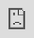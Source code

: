 ```yaml
---
title: "What Does It Mean When a Turkey Crosses Your Path?"
description: ""
date: 2023-03-20
categories:
  - "Frequently Asked Questions" 
tags: 
thumbnail: https://tse1.mm.bing.net/th?q=What%20Does%20It%20Mean%20When%20A%20Turkey%20Crosses%20Your%20Path%3F&w=800&h=500&c=1&rs=1
author: "Osgood"
showToc: true
TocOpen: true
draft: false
hidemeta: false
comments: false
disableHLJS: true # to disable highlightjs
disableShare: false
disableHLJS: false
hideSummary: false
searchHidden: true
ShowReadingTime: true
ShowBreadCrumbs: true
ShowPostNavLinks: true
ShowWordCount: true
ShowRssButtonInSectionTermList: true
UseHugoToc: false
ShowShareButtons: true
---
```


<center>
	<img src="https://tse1.mm.bing.net/th?q=What%20Does%20It%20Mean%20When%20A%20Turkey%20Crosses%20Your%20Path%3F&w=800&h=500&c=1&rs=1" alt="What Does It Mean When A Turkey Crosses Your Path?" width="800" height="500" style="display: block; width: 100%; height: auto">
	<small>Source: <a href="https://www.bing.com" rel="nofollow">bing.com</a></small>
</center>

<p>Have you ever seen a turkey cross your path and wondered what it might mean? This is a common question many people have asked, but few actually have the answers. It's often believed that a turkey crossing your path is an omen of good luck, but the truth is that there are a lot of different interpretations of this event. In this article, we will explore the different meanings of a turkey crossing your path, as well as the potential implications of this event.</p>

<h2>What Does it Mean in General?</h2>

<p>In general, it is believed that when a turkey crosses your path it is a symbol of good luck. This is based in part on the belief that turkeys are wise birds and they often have a deep understanding of the world around them. The idea is that when a turkey crosses your path, it is an indication of good luck, as the bird may be trying to tell you something important.</p>

<h2>What Does it Mean in Different Cultures?</h2>

<p>The meaning of a turkey crossing your path can vary across different cultures. In some cultures, it is believed that when a turkey crosses your path it is an omen of prosperity. Others believe that it is a sign of good luck, while still others believe that it is a sign of good health. The interpretation of this event can also differ based on the context in which it occurs.</p>

<h2>What Does it Mean in a Spiritual Sense?</h2>

<p>In a spiritual sense, it is believed that when a turkey crosses your path it is a sign of new beginnings. Turkeys are known for their ability to survive in harsh conditions and their ability to adapt to changing circumstances. This is seen as a sign that you should embrace change and be open to new opportunities. The turkey is also seen as a symbol of strength and courage, so when it crosses your path it can be a sign that you should have the courage to take risks and face new challenges.</p>

<h2>What Does it Mean in the Natural World?</h2>

<p>In the natural world, turkeys are often seen as a symbol of abundance. This is because they are able to find food in even the most challenging of environments. When a turkey crosses your path, it can be seen as a reminder to be mindful of the abundance that exists in the world and to always be grateful for what we have.</p>

<h2>What Does it Mean in a Scientific Sense?</h2>

<p>In a scientific sense, it is believed that when a turkey crosses your path it can indicate a shift in the environment. Turkeys are sensitive to changes in the environment and are often seen as indicators of impending weather patterns. If a turkey crosses your path, it could be an indication that the weather is about to change or that a new season is about to begin.</p>

<h2>What Are the Implications of a Turkey Crossing Your Path?</h2>

<p>The implications of a turkey crossing your path can vary depending on the interpretation, but in general it can be seen as a sign of good luck and new beginnings. It can also be a reminder to be mindful of the abundance that exists in the world and to be open to new opportunities and experiences. Additionally, it can be seen as an indicator of an impending shift in the environment, so it can be a reminder to be prepared for any changes that may come.</p>

<h2>Frequently Asked Questions</h2>

<h3>What does it mean when a turkey crosses your path?</h3>

<p>In general, it is believed that when a turkey crosses your path it is a symbol of good luck. Different cultures have different interpretations of this event, but it is often seen as a sign of prosperity, good luck, good health, new beginnings, and an indicator of impending changes in the environment.</p>

<h3>What should I do when a turkey crosses my path?</h3>

<p>When a turkey crosses your path, it is seen as a symbol of good luck and new beginnings. It can also be a reminder to be mindful of the abundance that exists in the world and to be open to new opportunities and experiences. Additionally, it can be seen as an indicator of an impending shift in the environment, so it can be a reminder to be prepared for any changes that may come.</p>

<h3>What does it mean when a turkey gobbles?</h3>

<p>When a turkey gobbles, it is usually a sign of excitement or pleasure. It can also be a sign of warning or aggression, depending on the context. Turkeys will often gobble when they are feeling threatened or when they are trying to attract a mate.</p>

<h3>What does it mean when a turkey struts?</h3>

<p>When a turkey struts, it is usually a sign of dominance and territoriality. It is a way for the turkey to show its dominance over other turkeys in its territory. The turkey will often make loud noises while strutting to further assert its dominance.</p>

<h3>Why do turkeys cross the road?</h3>

<p>Turkeys often cross the road in search of food or to reach a new territory. They will also cross the road if they feel threatened or if they are trying to escape from a predator. Turkeys will also cross the road in order to reach a new nesting site.</p>

<h3>Do turkeys have good vision?</h3>

<p>Yes, turkeys have excellent vision and can see in color. They have excellent peripheral vision, which allows them to detect predators from a distance. Turkeys also have excellent night vision, which allows them to forage for food at night.</p>

<h3>What is the average lifespan of a turkey?</h3>

<p>The average lifespan of a wild turkey is three years, although some can live up to five years. Domestic turkeys have a shorter lifespan, usually living between one and two years.</p>

<h3>What is the difference between a wild turkey and a domestic turkey?</h3>

<p>Wild turkeys are larger and more colorful than domestic turkeys. Wild turkeys are also more intelligent and can fly long distances. Domestic turkeys, on the other hand, are bred to be larger and have less feathers than wild turkeys. They are also unable to fly and cannot survive in the wild.</p>

<h3>What is the average weight of a wild turkey?</h3>

<p>The average weight of a wild turkey is between four and seven pounds. Female turkeys are usually smaller than males and can weigh between two and four pounds.</p>

<h3>Are turkeys intelligent?</h3>

<p>Yes, turkeys are intelligent birds and are capable of forming social hierarchies and developing problem-solving skills. They are also capable of remembering and recognizing individual faces, which is why they can be trained to recognize their owners.</p>

<h3>What is the loudest noise a turkey can make?</h3>

<p>The loudest noise a turkey can make is a gobble, which can be heard up to a mile away. Turkeys also make other noises such as clucks, purrs, and yelps.</p>

<h3>Do turkeys migrate?</h3>

<p>Yes, some species of turkeys will migrate in the winter to warmer climates. Turkeys will also migrate in search of new food sources or to establish new territories.</p>

<h3>Do turkeys have predators?</h3>

<p>Yes, turkeys have many natural predators including coyotes, foxes, bobcats, hawks, and owls. Humans are also a major predator of turkeys, as they are often hunted for sport or for food.</p>

<h3>Are turkeys endangered?</h3>

<p>No, turkeys are not endangered, but some subspecies are considered vulnerable. Turkeys are subject to hunting pressure and habitat destruction, which can lead to population declines.</p>

<h3>Are turkeys social animals?</h3>

<p>Yes, turkeys are social animals and form flocks of up to 100 birds. These flocks will often stay together for protection and foraging purposes.</p>

<h3>Are turkeys omnivores?</h3>

<p>Yes, turkeys are omnivores and will eat a variety of plants and animals. They feed on acorns, nuts, berries, insects, small mammals, and even small reptiles.</p>

<h3>Do turkeys mate for life?</h3>

<p>No, turkeys do not mate for life. Each year, male turkeys will compete for mates in an elaborate courtship ritual.</p>

<h3>Do turkeys lay eggs?</h3>

<p>Yes, female turkeys will lay eggs in the spring and summer months. The eggs will hatch in approximately 28 days and the young turkeys will leave the nest within two or three days of hatching.</

<div style="position: relative; padding-bottom: 56.25%; overflow: hidden"><iframe src="https://www.youtube.com/embed/tRUsa8Bgm_s" frameborder="0" allow="accelerometer; autoplay; clipboard-write; encrypted-media; gyroscope; picture-in-picture; web-share" allowfullscreen style="position: absolute; top: 0; left: 0; width: 100%; height: 100%;"></iframe>
</div>